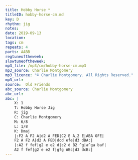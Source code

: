 ```yaml
---
title: Hobby Horse *
titleID: hobby-horse-cm.md
key: D
rhythm: jig
notes:
date: 2019-09-13
location:
tags: cm
repeats: 4
parts: AABB
regtuneoftheweek:
slowtuneoftheweek:
mp3_file: /mp3/cm/hobby-horse-cm.mp3
mp3_source: Charlie Montgomery
mp3_licence: "© Charlie Montgomery. All Rights Reserved."
mp3_url:
source:  Old Friends
abc_source: Charlie Montgomery
abc_url:
abc: |
    X: 1
    T: Hobby Horse Jig
    R: jig
    C: Charlie Montgomery
    M: 6/8
    L: 1/8
    K: Dmaj
    |:F2 A F2 A|d2 A FED|C2 E A,2 E|ABA GFE|
    F2 A F2 A|d2 A FED|dcd efe|d3 dBA:|
    |:A2 f fef|g2 e e2 d|c2 d B2 ^g|a^ga baf|
    A2 f fef|g2 e e2 f|gfg ABc|d3 dcB:|
---
```

